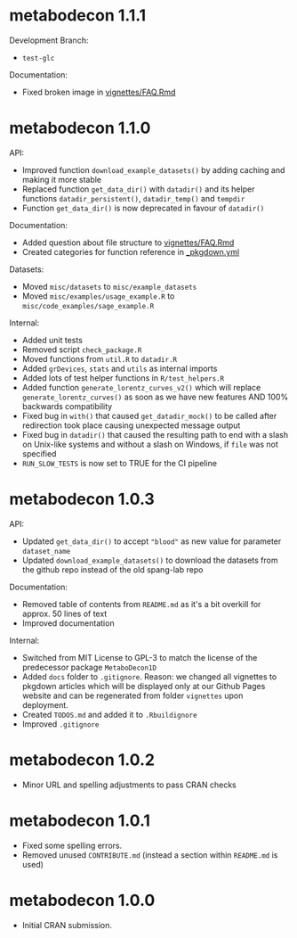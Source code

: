 # metabodecon 1.1.1

Development Branch:

* `test-glc`

Documentation:

* Fixed broken image in [vignettes/FAQ.Rmd](vignettes/FAQ.Rmd)

# metabodecon 1.1.0

API:

* Improved function `download_example_datasets()` by adding caching and making it more stable
* Replaced function `get_data_dir()` with `datadir()` and its helper functions `datadir_persistent()`, `datadir_temp()` and `tempdir`
* Function `get_data_dir()` is now deprecated in favour of `datadir()`

Documentation:

* Added question about file structure to [vignettes/FAQ.Rmd](vignettes/FAQ.Rmd)
* Created categories for function reference in [_pkgdown.yml](_pkgdown.yml)

Datasets:

* Moved `misc/datasets` to `misc/example_datasets`
* Moved `misc/examples/usage_example.R` to `misc/code_examples/sage_example.R`

Internal:

* Added unit tests
* Removed script `check_package.R`
* Moved functions from `util.R` to `datadir.R`
* Added `grDevices`, `stats` and `utils` as internal imports
* Added lots of test helper functions in `R/test_helpers.R`
* Added function `generate_lorentz_curves_v2()` which will replace `generate_lorentz_curves()` as soon as we have new features AND 100% backwards compatibility
* Fixed bug in `with()` that caused `get_datadir_mock()` to be called after redirection took place causing unexpected message output
* Fixed bug in `datadir()` that caused the resulting path to end with a slash on Unix-like systems and without a slash on Windows, if `file` was not specified
* `RUN_SLOW_TESTS` is now set to TRUE for the CI pipeline

# metabodecon 1.0.3

API:

* Updated `get_data_dir()` to accept `"blood"` as new value for parameter `dataset_name`
* Updated `download_example_datasets()` to download the datasets from the github repo instead of the old spang-lab repo

Documentation:

* Removed table of contents from `README.md` as it's a bit overkill for approx. 50 lines of text
* Improved documentation

Internal:

* Switched from MIT License to GPL-3 to match the license of the predecessor package `MetaboDecon1D`
* Added `docs` folder to `.gitignore`. Reason: we changed all vignettes to pkgdown articles which will be displayed only at our Github Pages website and can be regenerated from folder `vignettes` upon deployment.
* Created `TODOS.md` and added it to `.Rbuildignore`
* Improved `.gitignore`

# metabodecon 1.0.2

* Minor URL and spelling adjustments to pass CRAN checks

# metabodecon 1.0.1

* Fixed some spelling errors.
* Removed unused `CONTRIBUTE.md` (instead a section within `README.md` is used)

# metabodecon 1.0.0

* Initial CRAN submission.
